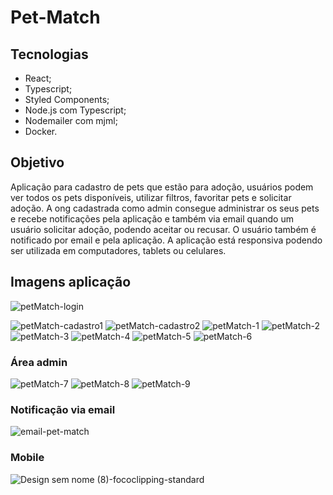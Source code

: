# Pet-Match

## Tecnologias
- React;
- Typescript;
- Styled Components;
- Node.js com Typescript;
- Nodemailer com mjml;
- Docker.

## Objetivo
Aplicação para cadastro de pets que estão para adoção, usuários podem ver todos os pets disponíveis, utilizar filtros, favoritar pets e solicitar adoção. A ong cadastrada como admin consegue administrar os seus pets e recebe notificações pela aplicação e também via email quando um usuário solicitar adoção, podendo aceitar ou recusar. O usuário também é notificado por email e pela aplicação.
A aplicação está responsiva podendo ser utilizada em computadores, tablets ou celulares.

## Imagens aplicação

![petMatch-login](https://github.com/Daniflav94/Pet-Match_Fullstack/assets/99519903/903f6309-e684-43fb-a877-b0264f6f074c)

![petMatch-cadastro1](https://github.com/Daniflav94/Pet-Match_Fullstack/assets/99519903/081b4812-9c73-4d6b-bbac-50e48430d1d8)
![petMatch-cadastro2](https://github.com/Daniflav94/Pet-Match_Fullstack/assets/99519903/35a96268-e3e0-4d53-be23-bbbc55276850)
![petMatch-1](https://github.com/Daniflav94/Pet-Match_Fullstack/assets/99519903/43823c1d-8ebd-44ed-9c3d-5d5581b07544)
![petMatch-2](https://github.com/Daniflav94/Pet-Match_Fullstack/assets/99519903/a122de9a-efa0-406e-b1cc-24696c1ca1d5)
![petMatch-3](https://github.com/Daniflav94/Pet-Match_Fullstack/assets/99519903/e3a534ff-58eb-4552-a8c8-f13ae60a77a5)
![petMatch-4](https://github.com/Daniflav94/Pet-Match_Fullstack/assets/99519903/a8516804-b82c-43da-bf7a-e586b68b58db)
![petMatch-5](https://github.com/Daniflav94/Pet-Match_Fullstack/assets/99519903/8982a9e6-6840-45ee-9d88-bad312598e67)
![petMatch-6](https://github.com/Daniflav94/Pet-Match_Fullstack/assets/99519903/455148b0-fd8e-4d1d-a024-383fd489a088)

### Área admin
![petMatch-7](https://github.com/Daniflav94/Pet-Match_Fullstack/assets/99519903/19b805da-b371-4f79-b855-a64379e380aa)
![petMatch-8](https://github.com/Daniflav94/Pet-Match_Fullstack/assets/99519903/7826e30a-5733-41fc-a4e3-73448f76ce00)
![petMatch-9](https://github.com/Daniflav94/Pet-Match_Fullstack/assets/99519903/94d45942-ba59-4f90-a090-46978845116e)

### Notificação via email
![email-pet-match](https://github.com/Daniflav94/Pet-Match_Fullstack/assets/99519903/efd1232a-e71b-418c-82b4-79c528cd0b76)


### Mobile

![Design sem nome (8)-fococlipping-standard](https://github.com/Daniflav94/Pet-Match_Fullstack/assets/99519903/1c4eb587-9832-4a07-9fc1-a07ddb04c669)




